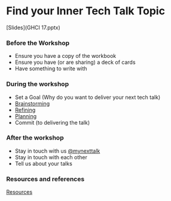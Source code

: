 # Find your Inner Tech Talk Topic

[Slides](GHCI 17.pptx)

### Before the Workshop

* Ensure you have a copy of the workbook
* Ensure you have (or are sharing) a deck of cards
* Have something to write with 

### During the workshop 

* Set a Goal  (Why do you want to deliver your next tech talk)
* [Brainstorming](brainstorming)
* [Refining](refining)
* [Planning](planning)
* Commit (to delivering the talk)

### After the workshop

* Stay in touch with us [@mynexttalk](https://twitter.com/mynexttalk)
* Stay in touch with each other
* Tell us about your talks

### Resources and references 

[Resources](resources)

